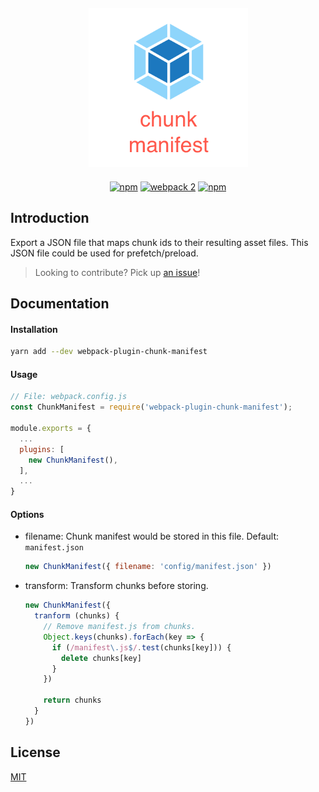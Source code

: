 <div class="text-xs-center" align="center" style="margin: 20px">
  <img src="./docs/assets/images/logo.png" height="255">
</div>

<div class="text-xs-center" align="center">

[![npm](https://img.shields.io/npm/v/webpack-plugin-chunk-manifest.svg)](https://www.npmjs.com/package/webpack-plugin-chunk-manifest)
[![webpack 2](https://img.shields.io/badge/webpack-2.x-brightgreen.svg)](https://webpack.js.org/)
[![npm](https://img.shields.io/npm/dm/localeval.svg)]()

</div>

## Introduction
Export a JSON file that maps chunk ids to their resulting asset files. This JSON file could be used for prefetch/preload.

> Looking to contribute? Pick up [an issue](https://github.com/znck/webpack-plugin-chunk-manifest/issues)!

## Documentation
#### Installation
```bash
yarn add --dev webpack-plugin-chunk-manifest
```

#### Usage
``` js
// File: webpack.config.js
const ChunkManifest = require('webpack-plugin-chunk-manifest');

module.exports = {
  ...
  plugins: [
    new ChunkManifest(),
  ],
  ...
}
```

#### Options
- filename: Chunk manifest would be stored in this file. Default: `manifest.json`
  ``` js
  new ChunkManifest({ filename: 'config/manifest.json' })
  ```
- transform: Transform chunks before storing. 
  ``` js
  new ChunkManifest({ 
    tranform (chunks) {
      // Remove manifest.js from chunks.
      Object.keys(chunks).forEach(key => {
        if (/manifest\.js$/.test(chunks[key])) {
          delete chunks[key]
        }
      })
    
      return chunks
    } 
  })
  ```

## License

[MIT](http://opensource.org/licenses/MIT)